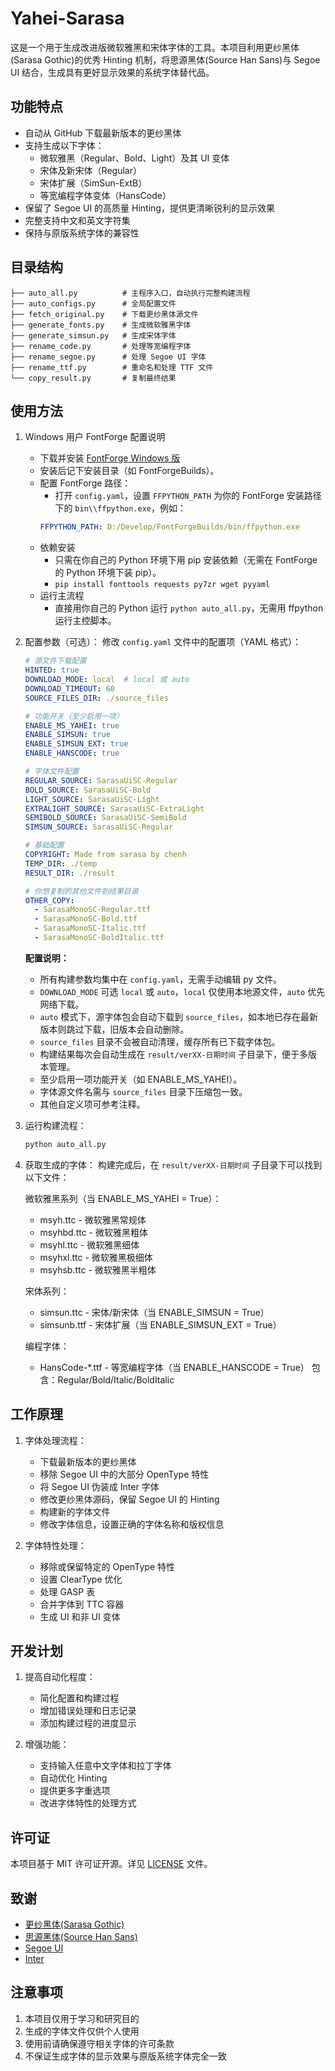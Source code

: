 # Yahei-Sarasa

这是一个用于生成改进版微软雅黑和宋体字体的工具。本项目利用更纱黑体(Sarasa Gothic)的优秀 Hinting 机制，将思源黑体(Source Han Sans)与 Segoe UI 结合，生成具有更好显示效果的系统字体替代品。

## 功能特点

- 自动从 GitHub 下载最新版本的更纱黑体
- 支持生成以下字体：
  - 微软雅黑（Regular、Bold、Light）及其 UI 变体
  - 宋体及新宋体（Regular）
  - 宋体扩展（SimSun-ExtB）
  - 等宽编程字体变体（HansCode）
- 保留了 Segoe UI 的高质量 Hinting，提供更清晰锐利的显示效果
- 完整支持中文和英文字符集
- 保持与原版系统字体的兼容性

## 目录结构

```
├── auto_all.py          # 主程序入口，自动执行完整构建流程
├── auto_configs.py      # 全局配置文件
├── fetch_original.py    # 下载更纱黑体源文件
├── generate_fonts.py    # 生成微软雅黑字体
├── generate_simsun.py   # 生成宋体字体
├── rename_code.py       # 处理等宽编程字体
├── rename_segoe.py      # 处理 Segoe UI 字体
├── rename_ttf.py        # 重命名和处理 TTF 文件
└── copy_result.py       # 复制最终结果
```

## 使用方法

1. Windows 用户 FontForge 配置说明
   - 下载并安装 [FontForge Windows 版](https://fontforge.org/en-US/downloads/windows-dl/)
   - 安装后记下安装目录（如 FontForgeBuilds）。
   - 配置 FontForge 路径：
     - 打开 `config.yaml`，设置 `FFPYTHON_PATH` 为你的 FontForge 安装路径下的 `bin\\ffpython.exe`，例如：
     ```yaml
     FFPYTHON_PATH: D:/Develop/FontForgeBuilds/bin/ffpython.exe
     ```
   - 依赖安装
     - 只需在你自己的 Python 环境下用 pip 安装依赖（无需在 FontForge 的 Python 环境下装 pip）。
     - `pip install fonttools requests py7zr wget pyyaml`
   - 运行主流程
     - 直接用你自己的 Python 运行 `python auto_all.py`，无需用 ffpython 运行主控脚本。

2. 配置参数（可选）：
   修改 `config.yaml` 文件中的配置项（YAML 格式）：
   ```yaml
   # 源文件下载配置
   HINTED: true
   DOWNLOAD_MODE: local  # local 或 auto
   DOWNLOAD_TIMEOUT: 60
   SOURCE_FILES_DIR: ./source_files

   # 功能开关（至少启用一项）
   ENABLE_MS_YAHEI: true
   ENABLE_SIMSUN: true
   ENABLE_SIMSUN_EXT: true
   ENABLE_HANSCODE: true

   # 字体文件配置
   REGULAR_SOURCE: SarasaUiSC-Regular
   BOLD_SOURCE: SarasaUiSC-Bold
   LIGHT_SOURCE: SarasaUiSC-Light
   EXTRALIGHT_SOURCE: SarasaUiSC-ExtraLight
   SEMIBOLD_SOURCE: SarasaUiSC-SemiBold
   SIMSUN_SOURCE: SarasaUiSC-Regular

   # 基础配置
   COPYRIGHT: Made from sarasa by chenh
   TEMP_DIR: ./temp
   RESULT_DIR: ./result

   # 你想复制的其他文件到结果目录
   OTHER_COPY:
     - SarasaMonoSC-Regular.ttf
     - SarasaMonoSC-Bold.ttf
     - SarasaMonoSC-Italic.ttf
     - SarasaMonoSC-BoldItalic.ttf
   ```
   
   **配置说明：**
   - 所有构建参数均集中在 `config.yaml`，无需手动编辑 py 文件。
   - `DOWNLOAD_MODE` 可选 `local` 或 `auto`，`local` 仅使用本地源文件，`auto` 优先网络下载。
   - `auto` 模式下，源字体包会自动下载到 `source_files`，如本地已存在最新版本则跳过下载，旧版本会自动删除。
   - `source_files` 目录不会被自动清理，缓存所有已下载字体包。
   - 构建结果每次会自动生成在 `result/verXX-日期时间` 子目录下，便于多版本管理。
   - 至少启用一项功能开关（如 ENABLE_MS_YAHEI）。
   - 字体源文件名需与 `source_files` 目录下压缩包一致。
   - 其他自定义项可参考注释。

3. 运行构建流程：
   ```bash
   python auto_all.py
   ```

4. 获取生成的字体：
   构建完成后，在 `result/verXX-日期时间` 子目录下可以找到以下文件：
   
   微软雅黑系列（当 ENABLE_MS_YAHEI = True）：
   - msyh.ttc - 微软雅黑常规体
   - msyhbd.ttc - 微软雅黑粗体
   - msyhl.ttc - 微软雅黑细体
   - msyhxl.ttc - 微软雅黑极细体
   - msyhsb.ttc - 微软雅黑半粗体
   
   宋体系列：
   - simsun.ttc - 宋体/新宋体（当 ENABLE_SIMSUN = True）
   - simsunb.ttf - 宋体扩展（当 ENABLE_SIMSUN_EXT = True）
   
   编程字体：
   - HansCode-*.ttf - 等宽编程字体（当 ENABLE_HANSCODE = True）
     包含：Regular/Bold/Italic/BoldItalic

## 工作原理

1. 字体处理流程：
   - 下载最新版本的更纱黑体
   - 移除 Segoe UI 中的大部分 OpenType 特性
   - 将 Segoe UI 伪装成 Inter 字体
   - 修改更纱黑体源码，保留 Segoe UI 的 Hinting
   - 构建新的字体文件
   - 修改字体信息，设置正确的字体名称和版权信息

2. 字体特性处理：
   - 移除或保留特定的 OpenType 特性
   - 设置 ClearType 优化
   - 处理 GASP 表
   - 合并字体到 TTC 容器
   - 生成 UI 和非 UI 变体

## 开发计划

1. 提高自动化程度：
   - 简化配置和构建过程
   - 增加错误处理和日志记录
   - 添加构建过程的进度显示

2. 增强功能：
   - 支持输入任意中文字体和拉丁字体
   - 自动优化 Hinting
   - 提供更多字重选项
   - 改进字体特性的处理方式

## 许可证

本项目基于 MIT 许可证开源。详见 [LICENSE](LICENSE) 文件。

## 致谢

- [更纱黑体(Sarasa Gothic)](https://github.com/be5invis/Sarasa-Gothic)
- [思源黑体(Source Han Sans)](https://github.com/adobe-fonts/source-han-sans)
- [Segoe UI](https://learn.microsoft.com/en-us/typography/font-list/segoe-ui)
- [Inter](https://github.com/rsms/inter)

## 注意事项

1. 本项目仅用于学习和研究目的
2. 生成的字体文件仅供个人使用
3. 使用前请确保遵守相关字体的许可条款
4. 不保证生成字体的显示效果与原版系统字体完全一致